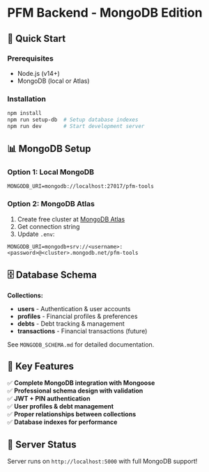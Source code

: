 # PFM Backend - MongoDB Edition

## 🚀 Quick Start

### Prerequisites
- Node.js (v14+)
- MongoDB (local or Atlas)

### Installation
```bash
npm install
npm run setup-db  # Setup database indexes
npm run dev       # Start development server
```

## 📊 MongoDB Setup

### Option 1: Local MongoDB
```env
MONGODB_URI=mongodb://localhost:27017/pfm-tools
```

### Option 2: MongoDB Atlas
1. Create free cluster at [MongoDB Atlas](https://www.mongodb.com/atlas)
2. Get connection string
3. Update `.env`:
```env
MONGODB_URI=mongodb+srv://<username>:<password>@<cluster>.mongodb.net/pfm-tools
```

## 🗄️ Database Schema

**Collections:**
- **users** - Authentication & user accounts
- **profiles** - Financial profiles & preferences  
- **debts** - Debt tracking & management
- **transactions** - Financial transactions (future)

See `MONGODB_SCHEMA.md` for detailed documentation.

## 🔑 Key Features

✅ **Complete MongoDB integration with Mongoose**  
✅ **Professional schema design with validation**  
✅ **JWT + PIN authentication**  
✅ **User profiles & debt management**  
✅ **Proper relationships between collections**  
✅ **Database indexes for performance**

## 🚀 Server Status
Server runs on `http://localhost:5000` with full MongoDB support!